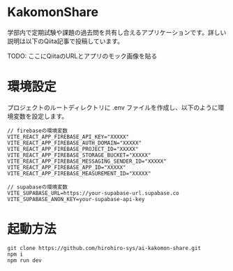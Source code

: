 # KakomonShare
学部内で定期試験や課題の過去問を共有し合えるアプリケーションです。詳しい説明は以下のQiita記事で投稿しています。

TODO: ここにQiitaのURLとアプリのモック画像を貼る

# 環境設定
プロジェクトのルートディレクトリに .env ファイルを作成し、以下のように環境変数を設定します。
```.env
// firebaseの環境変数
VITE_REACT_APP_FIREBASE_API_KEY="XXXXX"
VITE_REACT_APP_FIREBASE_AUTH_DOMAIN="XXXXX"
VITE_REACT_APP_FIREBASE_PROJECT_ID="XXXXX"
VITE_REACT_APP_FIREBASE_STORAGE_BUCKET="XXXXX"
VITE_REACT_APP_FIREBASE_MESSAGING_SENDER_ID="XXXXX"
VITE_REACT_APP_FIREBASE_APP_ID="XXXXX"
VITE_REACT_APP_FIREBASE_MEASUREMENT_ID="XXXXX"

// supabaseの環境変数
VITE_SUPABASE_URL=https://your-supabase-url.supabase.co
VITE_SUPABASE_ANON_KEY=your-supabase-api-key
```

# 起動方法

```
git clone https://github.com/hirohiro-sys/ai-kakomon-share.git
npm i
npm run dev
```
